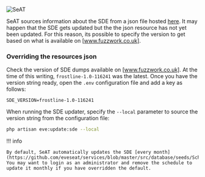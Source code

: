 ![SeAT](https://i.imgur.com/aPPOxSK.png)

SeAT sources information about the SDE from a json file hosted [here]. It may happen that the SDE gets updated but the the json resource has not yet been updated. For this reason, its possible to specify the version to get based on what is available on [www.fuzzwork.co.uk].

### Overriding the resources json

Check the version of SDE dumps available on [www.fuzzwork.co.uk]. At the time of this writing, `frostline-1.0-116241` was the latest. Once you have the version string ready, open the `.env` configuration file and add a key as follows:

```text
SDE_VERSION=frostline-1.0-116241
```

When running the SDE updater, specify the `--local` parameter to source the version string from the configuration file:

```bash
php artisan eve:update:sde --local
```

!!! info
    
    By default, SeAT automatically updates the SDE [every month](https://github.com/eveseat/services/blob/master/src/database/seeds/ScheduleSeeder.php#L50). You may want to login as an administrator and remove the schedule to update it monthly if you have overridden the default.

[here]: https://github.com/eveseat/resources/blob/master/sde.json
[www.fuzzwork.co.uk]: https://www.fuzzwork.co.uk/dump/
